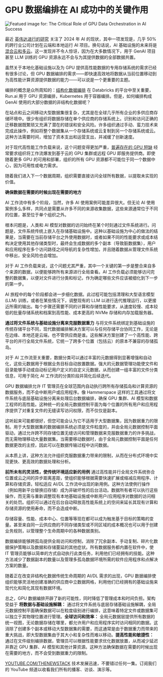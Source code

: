 # GPU 数据编排在 AI 成功中的关键作用

![Featued image for: The Critical Role of GPU Data Orchestration in AI Success](https://cdn.thenewstack.io/media/2022/11/ac07d939-data-managed-cardcatalog.jpg)

最近 [英伟达进行的研究](https://www.nvidia.com/en-us/industries/finance/ai-financial-services-report/) 关注了 2024 年 AI 的现状，其中一项发现是，几乎 50% 的跨行业公司计划在云端和本地运行 AI 项目。换句话说，AI 基础设施的未来将是 [混合云和多云](https://thenewstack.io/the-architects-guide-to-thinking-about-hybrid-multicloud/)。这一发现并不令人惊讶，因为在大多数情况下，用于 GenAI 项目甚至 LLM 训练的 GPU 资源永远不会与为其提供数据的全部数据共置。

虽然关于本地化基础设施以及为 GPU 提供高性能数据的专用存储系统的需求已经有很多讨论，但 GPU 数据编排的需求——即快速高效地将数据从当前位置移动到为高性能计算资源提供数据的能力——可以说是一个更重要的主题。

编排的概念是众所周知的：[结构化数据编排](https://thenewstack.io/automating-context-in-structured-data-for-llms/) 在 Databricks 的平台中至关重要，Run.ai 用于 GPU 资源编排，Kubernetes 用于容器编排。但是，如何编排构成 GenAI 使用的大部分数据的非结构化数据呢？

在站点和云之间移动大型数据集很复杂，尤其是在全球几乎所有企业的多供应商存储环境中。很少有组织将数据存储在单个供应商的存储系统上。识别和访问正确的迁移数据既繁琐又充满了潜在的错误和安全风险。许多组织通过手动、蛮力技术来完成此操作，例如将整个数据集从一个存储系统或云复制到另一个存储系统或云。这种方法需要时间，增加了资本支出和运营支出，并减缓了创新速度。

对于现代高性能工作负载来说，这个问题变得更加严重，[普遍存在的 GPU 短缺](https://thenewstack.io/how-cios-can-battle-gpu-poverty-in-the-age-of-ai/) 经常要求组织将工作流爆发到基于云的 GPU 集群或远程 GPU 即服务提供商。即使随着更多 GPU 的可用和部署，组织的所有 GPU 资源都不可能位于同一个数据中心，因为可用性或电力需求。

随着我们进入下一个数据周期，组织需要直接访问全球所有数据，以提取未实现的价值。

**确保数据在需要的时候出现在需要的地方**

AI 工作流中有多个阶段，当然，许多 AI 使用案例可能差异很大。但无论 AI 使用案例多么多样，共同点是需要从许多不同的来源收集数据，这些来源通常位于不同的位置，甚至位于单个组织之外。

根本问题是，人类和 AI 模型对数据的访问始终在某个时刻通过文件系统进行。问题是，文件系统传统上嵌入在存储基础设施中。这种以基础设施为中心的做法的结果是，当需要在当前存储平台之外使用数据时，或者如果不同的性能要求或成本结构决定使用其他存储类型时，最终会生成数据的多个副本（导致脏数据集），用户和应用程序在多个访问路径之间导航的复杂性增加，并且随着数据从管理文件系统中移出，安全风险也会增加。

对于 AI 工作负载来说，这个问题尤其严重，其中一个关键的第一步是整合来自多个来源的数据，以便能够跨所有来源进行全局查看。AI 工作负载必须能够访问完整的数据集，以便对文件进行分类和标记，作为确定哪些文件应该被细化到下一步的第一步。

AI 旅程中的每个阶段都会进一步细化数据。此过程可能包括清理和大型语言模型 (LLM) 训练，或者在某些情况下，调整现有的 LLM 以进行迭代推理运行，以更接近所需的输出。每个步骤还需要不同的计算和存储性能要求，从速度较慢、成本较低的批量存储系统和档案到高性能、成本更高的 NVMe 存储和内存加载服务器。

**通过将文件系统与基础设施分离来克服数据重力**
与将文件系统绑定到基础设施的传统存储平台不同，现代数据编排解决方案可以与任何存储平台协同工作，无论是在边缘、本地还是云端，也不管供应商是谁。这些解决方案创建了一个高性能、跨平台的并行全局文件系统，它统一了跨多个位置（包括云）的原本不兼容的存储孤岛。

对于 AI 工作流至关重要，数据分类可以通过丰富的元数据得到显著增强和自动化，这些元数据用于根据业务目标自动放置数据。强大的元数据管理功能使文件和目录能够手动或自动标记用户定义的自定义元数据，从而创建一组丰富的文件分类信息，可用于简化 AI 工作流的分类阶段并简化后续迭代。

GPU 数据编排允许 IT 管理员在全球范围内自动执行跨所有存储孤岛和计算资源的数据服务，而不会中断用户或应用程序。像 Hammerspace 这样的工具通过将文件系统与底层基础设施分离来处理后台数据编排，确保 GPU 集群、AI 模型和数据工程师的高性能。这种统一的全局元数据控制平面为每个位置的所有用户和应用程序提供了对重复文件的无缝读写访问权限，而不仅仅是副本。

这听起来可能都很好，但您可能会认为它不适用于大型数据集，因为数据重力的限制。用于大型数据集的数据编排系统必须是文件粒度的，并由全局元数据控制平面驱动，通过允许跨不同存储位置无缝访问和管理数据来克服数据重力的许多挑战，而无需物理移动大量数据集。当需要移动数据时，由于全局元数据控制平面是任何数据更改的主控，因此可以在数据传输过程中访问数据。

从本质上讲，这种方法允许组织克服数据重力带来的限制，从而在分布式环境中实现更快、更高效的数据处理和分析。

**前所未有的灵活性，使传统环境适应新的用例**
通过高性能并行全局文件系统弥合位置或云之间的异步距离差距，使组织能够根据需要快速扩展或缩减应用程序、计算和存储资源，轻松适应 AI/DL 工作流中出现的新用例。这种方法使例行操作（例如用新平台替换旧存储）成为非破坏性的后台活动。数据所有者可以执行这些操作，而无需与重新调整现有本地基础设施或中断用户/应用程序对数据的访问相关的处罚。组织可以通过在后台自动释放高性能系统上的空间来延长其现有计算和存储资源的使用寿命，而不会造成中断。

存储容量、性能、成本中心、位置等等现在都可以成为触发基于目标的策略的变量。甚至来自同一云供应商的不同存储类型或不同区域的成本概况也可以用于创建业务规则，以管理整个生命周期中的各种数据类别。

数据编排能够跨孤岛提供全局访问和控制，消除了冗余副本、手动复制、碎片化数据保护策略以及数据和存储蔓延的其他症状。所有数据服务都内置在软件中，使 IT 管理员能够以简单的方式自动执行此类任务，利用他们已经拥有的技能。这种方法减少了数据副本的数量以及管理多孤岛数据环境所需的软件应用程序和点解决方案的数量。

随着正在改变非结构化数据传统生命周期的 AI/DL 需求的出现，GPU 数据编排使组织能够灵活地创建准确的供应商中立数据网格，利用他们已经拥有的基础设施来现代化和简化其现有数据环境。

总之，GPU 数据编排开辟了新的可能性，同时降低了管理成本和时间负担。架构受益于
**将数据与基础设施解耦：** 通过将文件系统与底层存储基础设施解耦，全局元数据控制平面确保数据可以在粒度级别进行编排，这意味着特定文件或数据集可以独立于其物理位置进行管理。**全球访问和效率：** 全局元数据层提供所有数据的统一视图，无论数据存储在哪里，都允许用户和应用程序实时访问相同的数据。这消除了创建多个副本或移动大型数据集的需要，而这通常是由于数据重力而带来的重大挑战，即大型数据集由于其大小和复杂性而难以移动。**提高性能和敏捷性：** 通过在文件级别编排数据，管理员可以根据性能要求优化数据放置，从而减少延迟并靠近 GPU 集群、AI 模型和其他计算资源。这种方法确保数据在需要的时候出现在需要的地方，而不会受到数据重力的限制。

[YOUTUBE.COM/THENEWSTACK](https://youtube.com/thenewstack?sub_confirmation=1) 技术发展迅速，不要错过任何一集。订阅我们的 YouTube 频道以收看我们所有的播客、访谈、演示等。